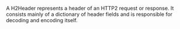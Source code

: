 A H2Header represents a header of an HTTP2 request or response. It consists mainly of a dictionary of header fields and is responsible for decoding and encoding itself.